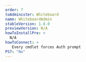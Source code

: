 ```yaml
---
order: 7
toAdminister: Whiteboard
name: WhiteboardAdmin
stableVersion: 1.8.0
previewVersion: N/A
howToInstallPre: >
  N/A
howToConnect: >
   Every cmdlet forces Auth prompt
PS7: "No"
---
```

